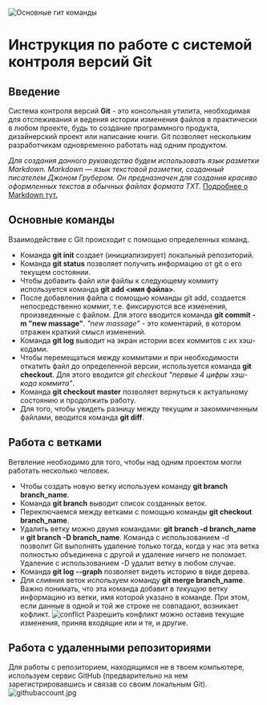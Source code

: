 
![Основные гит команды](osnovnye-git-komandy.png)

# Инструкция по работе с системой контроля версий Git

## Введение
Система контроля версий **Git** - это консольная утилита, необходимая для отслеживания и ведения истории изменения файлов в практически в любом проекте, будь то создание программного продукта, дизайнерский проект или написание книги. Git позволяет нескольким разработчикам одновременно работать над одним продуктом.

*Для создания данного руководства будем использовать язык разметки Markdown. Markdown — язык текстовой разметки, созданный писателем Джоном Грубером. Он предназначен для создания красиво оформленных текстов в обычных файлах формата TXT.*
[Подробнее о Markdown тут.](https://ru.wikipedia.org/wiki/Markdown)

## Основные команды

Взаимодействие с Git происходит с помощью определенных команд.

* Команда **git init** создает (инициализирует) локальный репозиторий.
* Команда **git status** позволяет получить информацию от git о его текущем состоянии.
* Чтобы добавить файл или файлы к следующему коммиту используется команда **git add <имя файла>**.
* После добавления файла с помощью команды git add, создается непосредственно коммит, т.е. фиксируются все изменения, произведенные с файлом. Для этого вводится команда **git commit -m "new massage"**. *"new massage"* - это коментарий, в котором отражен краткий смысл изменений.
* Команда **git log** выводит на экран истории всех коммитов с их хэш-кодами.
* Чтобы перемещаться между коммитами и при необходимости откатить файл до определенной версии, используется команда **git checkout**. Для этого вводится *git checkout "первые 4 цифры хэш-кода коммита"*.
* Команда **git checkout master** позволяет вернуться к актуальному состоянию и продолжить работу.
* Для того, чтобы увидеть разницу между текущим и закоммиченным файлами, вводится команда **git diff**.


## Работа с ветками

Ветвление необходимо для того, чтобы над одним проектом могли работать несколько человек.

+ Чтобы создать новую ветку используем команду **git branch branch_name**.
+ Команда **git branch** выводит список созданных веток. 
+ Переключаемся между ветками с помощью команды **git checkout branch_name**.
+ Удалить ветку можно двумя командами: **git branch -d branch_name** и **git branch -D branch_name**. Команда с использованием -d позволит Git выполнять удаление только тогда, когда у нас эта ветка полностью объединена с другой и удаление ничего не поломает. Удаление с использованием -D удалит ветку в любом случае.
+ Команда **git log --graph** позволяет видеть историю в виде дерева.
+ Для слияния веток используем команду **git merge branch_name**. Важно понимать, что эта команда добавит в *текущую* ветку информацию из ветки, имя которой указано в команде. При этом, если данные в одной и той же строке не совпадают, возникает кофликт.
![conflict](conflict.png)
Разрешить конфликт можно оставив текущие изменения, приняв входящие или и те, и другие.
 
 ## Работа с удаленными репозиториями

 Для работы с репозиторием, находящимся не в твоем компьютере, используем сервис GitHub (предварительно на нем зарегистрировавшись и связав со своим локальным Git).
 ![githubaccount.jpg](githubaccount.jpg)

 